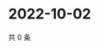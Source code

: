 # 2022-10-02

共 0 条

<!-- BEGIN WEIBO -->
<!-- 最后更新时间 Sun Oct 02 2022 19:00:54 GMT+0800 (China Standard Time) -->

<!-- END WEIBO -->
